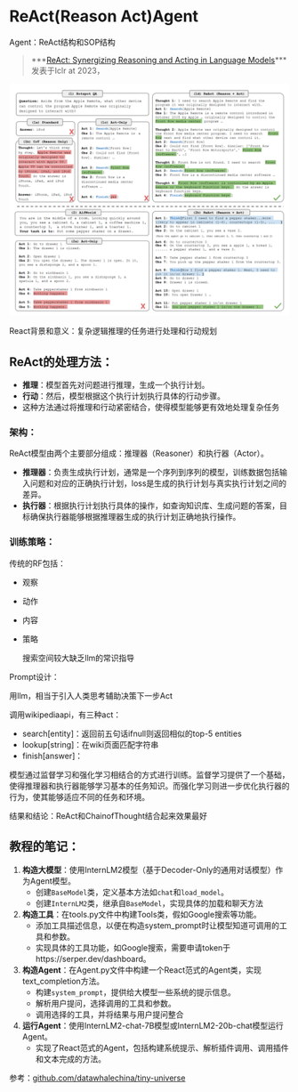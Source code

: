 # ReAct(Reason Act)Agent

Agent：ReAct结构和SOP结构

> ***[ReAct: Synergizing Reasoning and Acting in Language Models](http://arxiv.org/abs/2210.03629)***发表于Iclr at 2023，

![React](pics/t3/React.png)

React背景和意义：复杂逻辑推理的任务进行处理和行动规划

## ReAct的处理方法：

- **推理**：模型首先对问题进行推理，生成一个执行计划。
- **行动**：然后，模型根据这个执行计划执行具体的行动步骤。
- 这种方法通过将推理和行动紧密结合，使得模型能够更有效地处理复杂任务

### 架构：

​	ReAct模型由两个主要部分组成：推理器（Reasoner）和执行器（Actor）。

- **推理器**：负责生成执行计划，通常是一个序列到序列的模型，训练数据包括输入问题和对应的正确执行计划，loss是生成的执行计划与真实执行计划之间的差异。
- **执行器**：根据执行计划执行具体的操作，如查询知识库、生成问题的答案，目标确保执行器能够根据推理器生成的执行计划正确地执行操作。

### 训练策略：

传统的RF包括：

- 观察

- 动作

- 内容

- 策略

  搜索空间较大缺乏llm的常识指导

Prompt设计：

用llm，相当于引入人类思考辅助决策下一步Act

调用wikipediaapi，有三种act：

- search[entity]：返回前五句话ifnull则返回相似的top-5 entities
- lookup[string]：在wiki页面匹配字符串
- finish[answer]：

​		模型通过监督学习和强化学习相结合的方式进行训练。监督学习提供了一个基础，使得推理器和执行器能够学习基本的任务知识。而强化学习则进一步优化执行器的行为，使其能够适应不同的任务和环境。

结果和结论：ReAct和ChainofThought结合起来效果最好

## 教程的笔记：

1. **构造大模型**：使用InternLM2模型（基于Decoder-Only的通用对话模型）作为Agent模型。
   - 创建`BaseModel`类，定义基本方法如`chat`和`load_model`。
   - 创建`InternLM2`类，继承自`BaseModel`，实现具体的加载和聊天方法
2. **构造工具**：在tools.py文件中构建Tools类，假如Google搜索等功能。
   - 添加工具描述信息，以便在构造system_prompt时让模型知道可调用的工具和参数。
   - 实现具体的工具功能，如Google搜索，需要申请token于https://serper.dev/dashboard。
3. **构造Agent**：在Agent.py文件中构建一个React范式的Agent类，实现text_completion方法。
   - 构建`system_prompt`，提供给大模型一些系统的提示信息。
   - 解析用户提问，选择调用的工具和参数。
   - 调用选择的工具，并将结果与用户提问整合
4. **运行Agent**：使用InternLM2-chat-7B模型或InternLM2-20b-chat模型运行Agent。
   - 实现了React范式的Agent，包括构建系统提示、解析插件调用、调用插件和文本完成的方法。

参考：[github.com/datawhalechina/tiny-universe](https://github.com/datawhalechina/tiny-universe/blob/main/content/TinyAgent/readme.md)